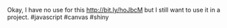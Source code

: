 <!--
id: 2908566013
link: http://kevinisom.info/post/2908566013/okay-i-have-no-use-for-this-http-bit-ly-hojbcm
slug: okay-i-have-no-use-for-this-http-bit-ly-hojbcm
date: Tue Jan 25 2011 02:59:14 GMT+1300 (NZDT)
raw: {"blog_name":"kevinisom","id":2908566013,"post_url":"http://kevinisom.info/post/2908566013/okay-i-have-no-use-for-this-http-bit-ly-hojbcm","slug":"okay-i-have-no-use-for-this-http-bit-ly-hojbcm","type":"text","date":"2011-01-24 13:59:14 GMT","timestamp":1295877554,"state":"published","format":"html","reblog_key":"BZlc0Hea","tags":[],"short_url":"http://tmblr.co/Zw68Yy2jNJ7z","highlighted":[],"feed_item":"http://twitter.com/kev_nz/statuses/29454792002641920","from_feed_id":"650289","note_count":0,"title":null,"body":"<p>Okay, I have no use for this <a href=\"http://bit.ly/hoJbcM\" target=\"_blank\">http://bit.ly/hoJbcM</a> but I still want to use it in a project. #javascript #canvas #shiny</p>"}
publish: 2011-01-025
tags: 
title: null
-->


Okay, I have no use for this <http://bit.ly/hoJbcM> but I still want to
use it in a project. \#javascript \#canvas \#shiny


